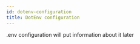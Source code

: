 ```yaml
---
id: dotenv-configuration
title: DotEnv configuration
---
```


.env configuration 
will put information about it later

